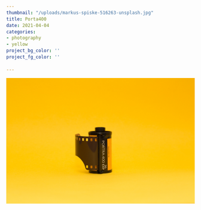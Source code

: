 ```yaml
---
thumbnail: "/uploads/markus-spiske-516263-unsplash.jpg"
title: Porta400
date: 2021-04-04
categories:
- photography
- yellow
project_bg_color: ''
project_fg_color: ''

---
```

![](/uploads/markus-spiske-516263-unsplash.jpg)